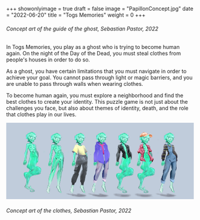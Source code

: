 +++
showonlyimage = true
draft = false
image = "PapillonConcept.jpg"
date = "2022-06-20"
title = "Togs Memories"
weight = 0
+++

<!--more-->

###### Concept art of the guide of the ghost, Sebastian Pastor, 2022

In Togs Memories, you play as a ghost who is trying to become human again. On the night of the Day of the Dead, you must steal clothes from people's houses in order to do so.

As a ghost, you have certain limitations that you must navigate in order to achieve your goal. You cannot pass through light or magic barriers, and you are unable to pass through walls when wearing clothes.

To become human again, you must explore a neighborhood and find the best clothes to create your identity. This puzzle game is not just about the challenges you face, but also about themes of identity, death, and the role that clothes play in our lives.

![Togs][1]
###### Concept art of the clothes, Sebastian Pastor, 2022
[1]: outfitsv1.png
